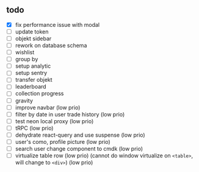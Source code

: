 ## todo

- [x] fix performance issue with modal
- [ ] update token
- [ ] objekt sidebar
- [ ] rework on database schema
- [ ] wishlist
- [ ] group by
- [ ] setup analytic
- [ ] setup sentry
- [ ] transfer objekt
- [ ] leaderboard
- [ ] collection progress
- [ ] gravity
- [ ] improve navbar (low prio)
- [ ] filter by date in user trade history (low prio)
- [ ] test neon local proxy (low prio)
- [ ] tRPC (low prio)
- [ ] dehydrate react-query and use suspense (low prio)
- [ ] user's como, profile picture (low prio)
- [ ] search user change component to cmdk (low prio)
- [ ] virtualize table row (low prio) (cannot do window virtualize on `<table>`, will change to `<div>`) (low prio)
